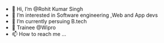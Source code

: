 - 👋 Hi, I’m @Rohit Kumar Singh
- 👀 I’m interested in Software engineering ,Web and App devs
- 🌱 I’m currently persuing B.tech
- 💞️ Trainee @Wipro
- 📫 How to reach me ...


